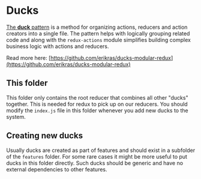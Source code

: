 # Ducks
[The **duck** pattern](https://github.com/erikras/ducks-modular-redux) is a method for organizing actions, reducers and action creators into a single file. The pattern helps with logically grouping related code and along with the `redux-actions` module simplifies building complex business logic with actions and reducers.

Read more here: [https://github.com/erikras/ducks-modular-redux](https://github.com/erikras/ducks-modular-redux)

## This folder
This folder only contains the root reducer that combines all other "ducks" together. This is needed for redux to pick up on our reducers. You should modify the `index.js` file in this folder whenever you add new ducks to the system.

## Creating new ducks
Usually ducks are created as part of features and should exist in a subfolder of the `features` folder. For some rare cases it might be more useful to put ducks in this folder directly. Such ducks should be generic and have no external dependencies to other features.